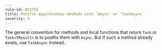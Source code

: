```yaml
---
rule-id: AV1755
title: Postfix asynchronous methods with `Async` or `TaskAsync`
severity: 2
---
```

The general convention for methods and local functions that return `Task` or `Task<TResult>` is to postfix them with `Async`. But if such a method already exists, use `TaskAsync` instead.
